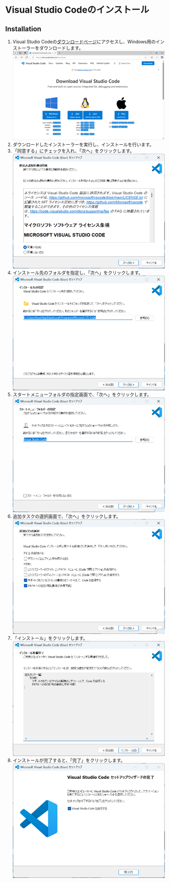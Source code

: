 # Visual Studio Codeのインストール

## Installation

1. Visual Studio Codeの[ダウンロードページ](https://code.visualstudio.com/download)にアクセスし、Windows用のインストーラーをダウンロードします。
![download](../appendix/images/vscode/download.png)
2. ダウンロードしたインストーラーを実行し、インストールを行います。
3. 「同意する」にチェックを入れ、「次へ」をクリックします。
![1](../appendix/images/vscode/1.png)
4. インストール先のフォルダを指定し、「次へ」をクリックします。
![2](../appendix/images/vscode/2.png)
5. スタートメニューフォルダの指定画面で、「次へ」をクリックします。
![3](../appendix/images/vscode/3.png)
6. 追加タスクの選択画面で、「次へ」をクリックします。
![4](../appendix/images/vscode/4.png)
7. 「インストール」をクリックします。
![5](../appendix/images/vscode/5.png)
8. インストールが完了すると、「完了」をクリックします。
![6](../appendix/images/vscode/6.png)